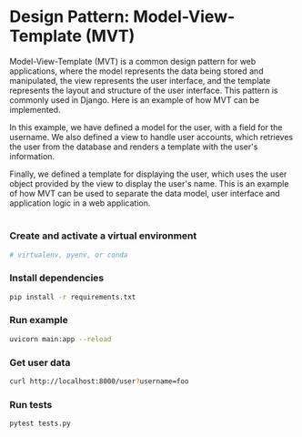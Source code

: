 # Design Pattern: Model-View-Template (MVT)

Model-View-Template (MVT) is a common design pattern for web applications, where the model represents the data being stored and manipulated, the view represents the user interface, and the template represents the layout and structure of the user interface. This pattern is commonly used in Django. Here is an example of how MVT can be implemented.

In this example, we have defined a model for the user, with a field for the username. We also defined a view to handle user accounts, which retrieves the user from the database and renders a template with the user's information.

Finally, we defined a template for displaying the user, which uses the user object provided by the view to display the user's name. This is an example of how MVT can be used to separate the data model, user interface and application logic in a web application.

#
### Create and activate a virtual environment
```bash
# virtualenv, pyenv, or conda
```

### Install dependencies
```bash
pip install -r requirements.txt
```

### Run example
```bash
uvicorn main:app --reload
```

### Get user data
```bash
curl http://localhost:8000/user?username=foo
```

### Run tests
```bash
pytest tests.py
```
